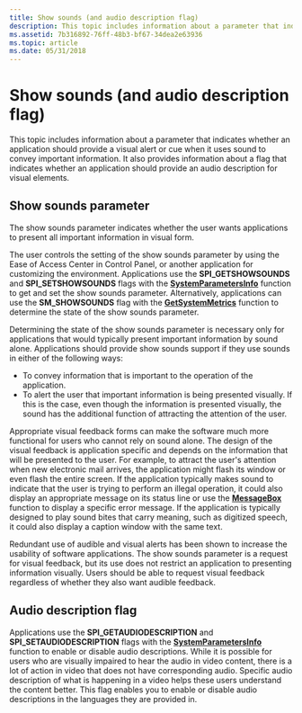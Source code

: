 ```yaml
---
title: Show sounds (and audio description flag)
description: This topic includes information about a parameter that indicates whether an application should provide a visual alert or cue when it uses sound to convey important information.
ms.assetid: 7b316892-76ff-48b3-bf67-34dea2e63936
ms.topic: article
ms.date: 05/31/2018
---
```


# Show sounds (and audio description flag)

This topic includes information about a parameter that indicates whether an application should provide a visual alert or cue when it uses sound to convey important information. It also provides information about a flag that indicates whether an application should provide an audio description for visual elements.

## Show sounds parameter

The show sounds parameter indicates whether the user wants applications to present all important information in visual form.

The user controls the setting of the show sounds parameter by using the Ease of Access Center in Control Panel, or another application for customizing the environment. Applications use the **SPI\_GETSHOWSOUNDS** and **SPI\_SETSHOWSOUNDS** flags with the [**SystemParametersInfo**](/windows/desktop/api/winuser/nf-winuser-systemparametersinfoa) function to get and set the show sounds parameter. Alternatively, applications can use the **SM\_SHOWSOUNDS** flag with the [**GetSystemMetrics**](/windows/desktop/api/winuser/nf-winuser-getsystemmetrics) function to determine the state of the show sounds parameter.

Determining the state of the show sounds parameter is necessary only for applications that would typically present important information by sound alone. Applications should provide show sounds support if they use sounds in either of the following ways:

-   To convey information that is important to the operation of the application.
-   To alert the user that important information is being presented visually. If this is the case, even though the information is presented visually, the sound has the additional function of attracting the attention of the user.

Appropriate visual feedback forms can make the software much more functional for users who cannot rely on sound alone. The design of the visual feedback is application specific and depends on the information that will be presented to the user. For example, to attract the user's attention when new electronic mail arrives, the application might flash its window or even flash the entire screen. If the application typically makes sound to indicate that the user is trying to perform an illegal operation, it could also display an appropriate message on its status line or use the [**MessageBox**](/windows/desktop/api/winuser/nf-winuser-messagebox) function to display a specific error message. If the application is typically designed to play sound bites that carry meaning, such as digitized speech, it could also display a caption window with the same text.

Redundant use of audible and visual alerts has been shown to increase the usability of software applications. The show sounds parameter is a request for visual feedback, but its use does not restrict an application to presenting information visually. Users should be able to request visual feedback regardless of whether they also want audible feedback.

## Audio description flag

Applications use the **SPI\_GETAUDIODESCRIPTION** and **SPI\_SETAUDIODESCRIPTION** flags with the [**SystemParametersInfo**](/windows/desktop/api/winuser/nf-winuser-systemparametersinfoa) function to enable or disable audio descriptions. While it is possible for users who are visually impaired to hear the audio in video content, there is a lot of action in video that does not have corresponding audio. Specific audio description of what is happening in a video helps these users understand the content better. This flag enables you to enable or disable audio descriptions in the languages they are provided in.

 

 